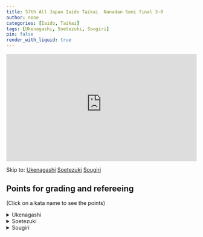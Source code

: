 ```yaml
---
title: 57th All Japan Iaido Taikai  Nanadan Semi final 3-0
author: none
categories: [Iaido, Taikai]
tags: [Ukenagashi, Soetezuki, Sougiri]
pin: false
render_with_liquid: true
---
```


<style>
.yt {
  position: relative;
  display: block;
  width: 100%; /* width of iframe wrapper */
  height: 0;
  margin: auto;
  padding: 0% 0% 56.25%; /* 16:9 ratio */
  overflow: hidden;
}
.yt iframe {
  position: absolute;
  top: 0; bottom: 0; left: 0;
  width: 100%;
  height: 100%;
  border: 0;
}
</style>


<div class="yt">
  <iframe name="recording" width="560" height="315" src="https://www.youtube-nocookie.com/embed/j_w2ONYnKLk?start=12" allow="autoplay;" allowfullscreen></iframe>
</div>

Skip to: <a href="https://www.youtube-nocookie.com/embed/j_w2ONYnKLk?start=216&autoplay=1" class="post-tag no-text-decoration" target="recording">Ukenagashi</a> <a href="https://www.youtube-nocookie.com/embed/j_w2ONYnKLk?start=257&autoplay=1" class="post-tag no-text-decoration" target="recording">Soetezuki</a> <a href="https://www.youtube-nocookie.com/embed/j_w2ONYnKLk?start=295&autoplay=1" class="post-tag no-text-decoration" target="recording">Sougiri</a> 

<!--VID2
<div class="yt">
  <iframe width="560" height="315" src="https://www.youtube-nocookie.com/embed/j_w2ONYnKLk2?start=122" allowfullscreen></iframe>
</div>
VID2-->
<!--timestamps2-->
## Points for grading and refereeing
(Click on a kata name to see the points)


<details>
<summary>
Ukenagashi
</summary>
<blockquote>
a. When the parry is made, does it protect the upper body?<br>
b. Is the left foot brought back behind the right foot and the cut made along the Kesa line?<br>
c. After the cut has been made, is the left hand in front of the navel and the sword tip a little below horizontal?
</blockquote>
</details>

<details>
<summary>
Soetezuki
</summary>
<blockquote>
a. When the initial diagonal cut is made from the opponent's right shoulder down through to the waist, is the right hand at the height of the navel and the sword tip slightly above the horizontal level?<br>
b. Is the sword held securely between the left thumb and forefinger with the right hand near the hip?<br>
c. Does the right hand finish in front of the navel after making the thrust and does the thrusting action adequately reach the opponent's body?<br>
d. When showing Zanshin, is the right elbow naturally straight and the right hand no higher or lower than the chest level?
</blockquote>
</details>

<details>
<summary>
Sougiri
</summary>
<blockquote>
a. When the sword is drawn up, is it in a correct position to parry an attack?<br>
b. When moving forwards, does the performer use Okuri Ashi footwork?<br>
c. When making the horizontal cut, is it performed horizontally with the correct angle of the blade?
</blockquote>
</details>

